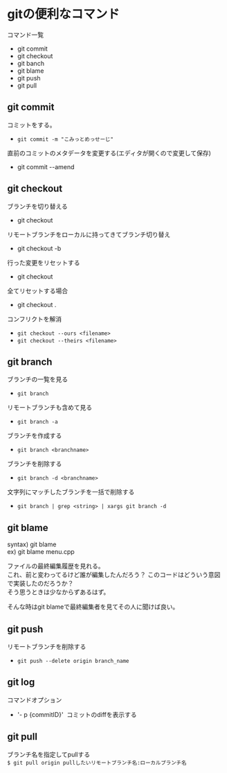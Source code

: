 # gitの便利なコマンド
コマンド一覧
- git commit
- git checkout
- git banch
- git blame
- git push
- git pull

## git commit 
コミットをする。
- `git commit -m "こみっとめっせーじ"`

直前のコミットのメタデータを変更する(エディタが開くので変更して保存)  
- git commit --amend

## git checkout 
ブランチを切り替える

- git checkout <branchname>

リモートブランチをローカルに持ってきてブランチ切り替え

- git checkout -b <localbranch> <remotebranch>

行った変更をリセットする　

- git checkout <filename>

全てリセットする場合
- git checkout .

コンフリクトを解消
- `git checkout --ours <filename>`
- `git checkout --theirs <filename>`

## git branch  
ブランチの一覧を見る　　

- `git branch`

リモートブランチも含めて見る　　

- `git branch -a`

ブランチを作成する　　

- `git branch <branchname>`

ブランチを削除する　　　

- `git branch -d <branchname>`

文字列にマッチしたブランチを一括で削除する　　

- `git branch | grep <string> | xargs git branch -d`

## git blame
syntax) git blame <filename>  
ex)     git blame menu.cpp

ファイルの最終編集履歴を見れる。  
これ、前と変わってるけど誰が編集したんだろう？
このコードはどういう意図で実装したのだろうか？  
そう思うときは少なからずあるはず。

そんな時はgit blameで最終編集者を見てその人に聞けば良い。

## git push
リモートブランチを削除する
- `git push --delete origin branch_name`

## git log
コマンドオプション
* '- p {commitID}'
  コミットのdiffを表示する
  
## git pull 
ブランチ名を指定してpullする  
`$ git pull origin pullしたいリモートブランチ名:ローカルブランチ名`
